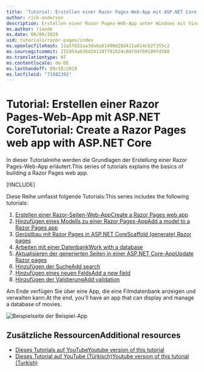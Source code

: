 ```yaml
---
title: 'Tutorial: Erstellen einer Razor Pages-Web-App mit ASP.NET Core'
author: rick-anderson
description: Erstellen einer Razor Pages-Web-App unter Windows mit Visual Studio, ASP.NET Core und EF Core.
ms.author: riande
ms.date: 08/09/2019
uid: tutorials/razor-pages/index
ms.openlocfilehash: 11a5f651aa3da0a01490d28d411a614cb2f355c2
ms.sourcegitcommit: 215954a638d24124f791024c66fd4fb9109fd380
ms.translationtype: HT
ms.contentlocale: de-DE
ms.lasthandoff: 09/18/2019
ms.locfileid: "71082392"
---
```

# <a name="tutorial-create-a-razor-pages-web-app-with-aspnet-core"></a><span data-ttu-id="13cbd-103">Tutorial: Erstellen einer Razor Pages-Web-App mit ASP.NET Core</span><span class="sxs-lookup"><span data-stu-id="13cbd-103">Tutorial: Create a Razor Pages web app with ASP.NET Core</span></span>

<span data-ttu-id="13cbd-104">In dieser Tutorialreihe werden die Grundlagen der Erstellung einer Razor Pages-Web-App erläutert.</span><span class="sxs-lookup"><span data-stu-id="13cbd-104">This series of tutorials explains the basics of building a Razor Pages web app.</span></span> 

[!INCLUDE[](~/includes/advancedRP.md)]

<span data-ttu-id="13cbd-105">Diese Reihe umfasst folgende Tutorials:</span><span class="sxs-lookup"><span data-stu-id="13cbd-105">This series includes the following tutorials:</span></span>

1. [<span data-ttu-id="13cbd-106">Erstellen einer Razor-Seiten-Web-App</span><span class="sxs-lookup"><span data-stu-id="13cbd-106">Create a Razor Pages web app</span></span>](xref:tutorials/razor-pages/razor-pages-start)
1. [<span data-ttu-id="13cbd-107">Hinzufügen eines Modells zu einer Razor Pages-App</span><span class="sxs-lookup"><span data-stu-id="13cbd-107">Add a model to a Razor Pages app</span></span>](xref:tutorials/razor-pages/model)
1. [<span data-ttu-id="13cbd-108">Gerüstbau mit Razor Pages in ASP.NET Core</span><span class="sxs-lookup"><span data-stu-id="13cbd-108">Scaffold (generate) Razor pages</span></span>](xref:tutorials/razor-pages/page)
1. [<span data-ttu-id="13cbd-109">Arbeiten mit einer Datenbank</span><span class="sxs-lookup"><span data-stu-id="13cbd-109">Work with a database</span></span>](xref:tutorials/razor-pages/sql)
1. [<span data-ttu-id="13cbd-110">Aktualisieren der generierten Seiten in einer ASP.NET Core-App</span><span class="sxs-lookup"><span data-stu-id="13cbd-110">Update Razor pages</span></span>](xref:tutorials/razor-pages/da1)
1. [<span data-ttu-id="13cbd-111">Hinzufügen der Suche</span><span class="sxs-lookup"><span data-stu-id="13cbd-111">Add search</span></span>](xref:tutorials/razor-pages/search)
1. [<span data-ttu-id="13cbd-112">Hinzufügen eines neuen Felds</span><span class="sxs-lookup"><span data-stu-id="13cbd-112">Add a new field</span></span>](xref:tutorials/razor-pages/new-field)
1. [<span data-ttu-id="13cbd-113">Hinzufügen der Validierung</span><span class="sxs-lookup"><span data-stu-id="13cbd-113">Add validation</span></span>](xref:tutorials/razor-pages/validation)

<span data-ttu-id="13cbd-114">Am Ende verfügen Sie über eine App, die eine Filmdatenbank anzeigen und verwalten kann.</span><span class="sxs-lookup"><span data-stu-id="13cbd-114">At the end, you'll have an app that can display and manage a database of movies.</span></span>

![Beispielseite der Beispiel-App](index/_static/sample-page.png)

## <a name="additional-resources"></a><span data-ttu-id="13cbd-116">Zusätzliche Ressourcen</span><span class="sxs-lookup"><span data-stu-id="13cbd-116">Additional resources</span></span>

* [<span data-ttu-id="13cbd-117">Dieses Tutorials auf YouTube</span><span class="sxs-lookup"><span data-stu-id="13cbd-117">Youtube version of this tutorial</span></span>](https://www.youtube.com/watch?v=F0SP7Ry4flQ&feature=youtu.be)
* [<span data-ttu-id="13cbd-118">Dieses Tutorial auf YouTube (Türkisch)</span><span class="sxs-lookup"><span data-stu-id="13cbd-118">Youtube version of this tutorial (Turkish)</span></span>](https://www.youtube.com/watch?v=wqW8ayrA5-E)
